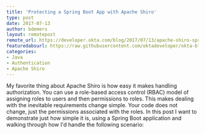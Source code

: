 ```yaml
---
title: 'Protecting a Spring Boot App with Apache Shiro'
type: post
date: 2017-07-13
author: bdemers
layout: remotepost
remote_url: https://developer.okta.com/blog/2017/07/13/apache-shiro-spring-boot
featuredabsurl: https://raw.githubusercontent.com/oktadeveloper/okta-blog/master/_source/_assets/img/blog/featured/okta-java-bottle-headphones.jpg
categories:
- Java
- Authentication
- Apache Shiro
---
```


My favorite thing about Apache Shiro is how easy it makes handling authorization. You can use a role-based access control (RBAC) model of assigning roles to users and then permissions to roles. This makes dealing with the inevitable requirements change simple. Your code does not change, just the permissions associated with the roles. In this post I want to demonstrate just how simple it is, using a Spring Boot application and walking through how I'd handle the following scenario: